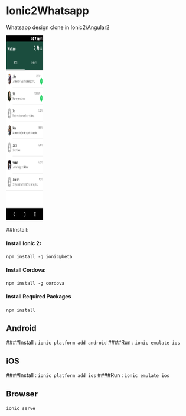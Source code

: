 # Ionic2Whatsapp

Whatsapp design clone in Ionic2/Angular2

<img src="screenshot.png" alt="Drawing" style="height: 500px;width: 100px;"/>


##Install:

#### Install Ionic 2:       
`npm install -g ionic@beta`
#### Install Cordova:        
`npm install -g cordova`
#### Install Required Packages
`npm install`

## Android

####Install : 
`ionic platform add android`
####Run     : 
`ionic emulate ios`


## iOS
 
####Install : 
`ionic platform add ios`
####Run     : 
`ionic emulate ios`

## Browser

`ionic serve`




